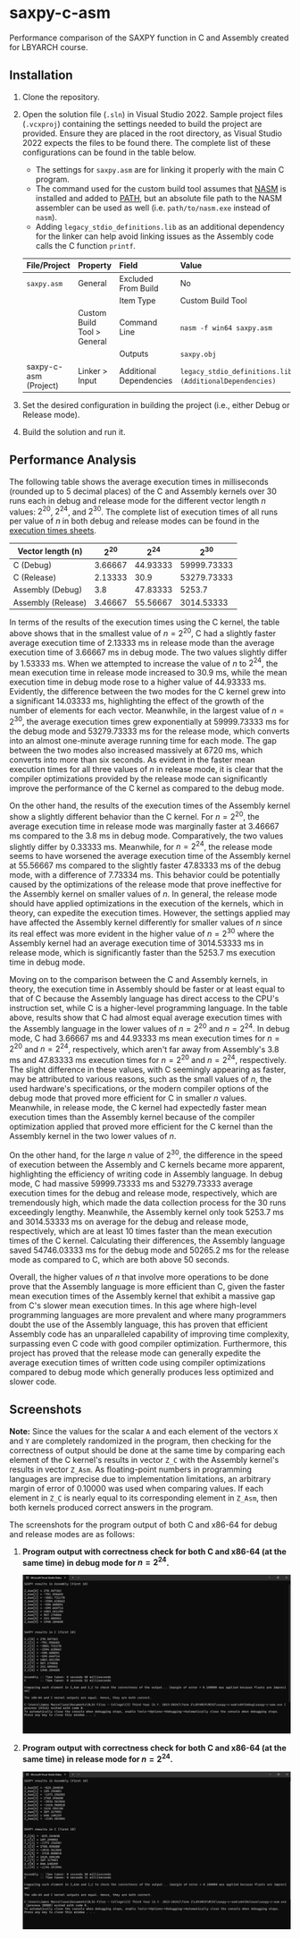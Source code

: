 # saxpy-c-asm

Performance comparison of the SAXPY function in C and Assembly created for LBYARCH course.

## Installation

1. Clone the repository.
2. Open the solution file (`.sln`) in Visual Studio 2022. Sample project files (`.vcxproj`) containing the settings needed to build the project are provided. Ensure they are placed in the root directory, as Visual Studio 2022 expects the files to be found there. The complete list of these configurations can be found in the table below.
    - The settings for `saxpy.asm` are for linking it properly with the main C program.
    - The command used for the custom build tool assumes that [NASM](https://nasm.us/) is installed and added to [PATH](https://en.wikipedia.org/wiki/PATH_(variable)), but an absolute file path to the NASM assembler can be used as well (i.e. `path/to/nasm.exe` instead of `nasm`).
    - Adding `legacy_stdio_definitions.lib` as an additional dependency for the linker can help avoid linking issues as the Assembly code calls the C function `printf`.

    | File/Project          | Property                    | Field                   | Value                                                    |
    | --------------------- | --------------------------- | ----------------------- | -------------------------------------------------------- |
    | `saxpy.asm`           | General                     | Excluded From Build     | No                                                       |
    |                       |                             | Item Type               | Custom Build Tool                                        |
    |                       | Custom Build Tool > General | Command Line            | `nasm -f win64 saxpy.asm`                                |
    |                       |                             | Outputs                 | `saxpy.obj`                                              |
    | saxpy-c-asm (Project) | Linker > Input              | Additional Dependencies | `legacy_stdio_definitions.lib;%(AdditionalDependencies)` |

3. Set the desired configuration in building the project (i.e., either Debug or Release mode).
4. Build the solution and run it.

## Performance Analysis

The following table shows the average execution times in milliseconds (rounded up to 5 decimal places) of the C and Assembly kernels over 30 runs each in debug and release mode for the different vector length $n$ values: $2^{20}$, $2^{24}$, and $2^{30}$. The complete list of execution times of all runs per value of $n$ in both debug and release modes can be found in the [execution times sheets](https://github.com/ChorusMortis/saxpy-c-asm/blob/main/docs/sheets_execution-times-per-value-of-n.pdf).

| Vector length (n)  | $2^{20}$ | $2^{24}$ | $2^{30}$    |
| ------------------ | -------- | -------- | ----------- |
| C (Debug)          | 3.66667  | 44.93333 | 59999.73333 |
| C (Release)        | 2.13333  | 30.9     | 53279.73333 |
| Assembly (Debug)   | 3.8      | 47.83333 | 5253.7      |
| Assembly (Release) | 3.46667  | 55.56667 | 3014.53333  |

In terms of the results of the execution times using the C kernel, the table above shows that in the smallest value of $n = 2^{20}$, C had a slightly faster average execution time of $2.13333$ ms in release mode than the average execution time of $3.66667$ ms in debug mode. The two values slightly differ by $1.53333$ ms. When we attempted to increase the value of $n$ to $2^{24}$, the mean execution time in release mode increased to $30.9$ ms, while the mean execution time in debug mode rose to a higher value of $44.93333$ ms. Evidently, the difference between the two modes for the C kernel grew into a significant $14.03333$ ms, highlighting the effect of the growth of the number of elements for each vector. Meanwhile, in the largest value of $n = 2^{30}$, the average execution times grew exponentially at $59999.73333$ ms for the debug mode and $53279.73333$ ms for the release mode, which converts into an almost one-minute average running time for each mode. The gap between the two modes also increased massively at $6720$ ms, which converts into more than six seconds. As evident in the faster mean execution times for all three values of $n$ in release mode, it is clear that the compiler optimizations provided by the release mode can significantly improve the performance of the C kernel as compared to the debug mode.

On the other hand, the results of the execution times of the Assembly kernel show a slightly different behavior than the C kernel. For $n = 2^{20}$, the average execution time in release mode was marginally faster at $3.46667$ ms compared to the $3.8$ ms in debug mode. Comparatively, the two values slightly differ by $0.33333$ ms. Meanwhile, for $n = 2^{24}$, the release mode seems to have worsened the average execution time of the Assembly kernel at $55.56667$ ms compared to the slightly faster $47.83333$ ms of the debug mode, with a difference of $7.73334$ ms. This behavior could be potentially caused by the optimizations of the release mode that prove ineffective for the Assembly kernel on smaller values of $n$. In general, the release mode should have applied optimizations in the execution of the kernels, which in theory, can expedite the execution times. However, the settings applied may have affected the Assembly kernel differently for smaller values of $n$ since its real effect was more evident in the higher value of $n = 2^{30}$ where the Assembly kernel had an average execution time of $3014.53333$ ms in release mode, which is significantly faster than the $5253.7$ ms execution time in debug mode.

Moving on to the comparison between the C and Assembly kernels, in theory, the execution time in Assembly should be faster or at least equal to that of C because the Assembly language has direct access to the CPU's instruction set, while C is a higher-level programming language. In the table above, results show that C had almost equal average execution times with the Assembly language in the lower values of $n = 2^{20}$ and $n = 2^{24}$. In debug mode, C had $3.66667$ ms and $44.93333$ ms mean execution times for $n = 2^{20}$ and $n = 2^{24}$, respectively, which aren't far away from Assembly's $3.8$ ms and $47.83333$ ms execution times for $n = 2^{20}$ and $n = 2^{24}$, respectively. The slight difference in these values, with C seemingly appearing as faster, may be attributed to various reasons, such as the small values of $n$, the used hardware's specifications, or the modern compiler options of the debug mode that proved more efficient for C in smaller $n$ values. Meanwhile, in release mode, the C kernel had expectedly faster mean execution times than the Assembly kernel because of the compiler optimization applied that proved more efficient for the C kernel than the Assembly kernel in the two lower values of $n$.

On the other hand, for the large $n$ value of $2^{30}$, the difference in the speed of execution between the Assembly and C kernels became more apparent, highlighting the efficiency of writing code in Assembly language. In debug mode, C had massive $59999.73333$ ms and $53279.73333$ average execution times for the debug and release mode, respectively, which are tremendously high, which made the data collection process for the 30 runs exceedingly lengthy. Meanwhile, the Assembly kernel only took $5253.7$ ms and $3014.53333$ ms on average for the debug and release mode, respectively, which are at least 10 times faster than the mean execution times of the C kernel. Calculating their differences, the Assembly language saved $54746.03333$ ms for the debug mode and $50265.2$ ms for the release mode as compared to C, which are both above 50 seconds.

Overall, the higher values of $n$ that involve more operations to be done prove that the Assembly language is more efficient than C, given the faster mean execution times of the Assembly kernel that exhibit a massive gap from C's slower mean execution times. In this age where high-level programming languages are more prevalent and where many programmers doubt the use of the Assembly language, this has proven that efficient Assembly code has an unparalleled capability of improving time complexity, surpassing even C code with good compiler optimization. Furthermore, this project has proved that the release mode can generally expedite the average execution times of written code using compiler optimizations compared to debug mode which generally produces less optimized and slower code.

## Screenshots

**Note:** Since the values for the scalar `A` and each element of the vectors `X` and `Y` are completely randomized in the program, then checking for the correctness of output should be done at the same time by comparing each element of the C kernel's results in vector `Z_C` with the Assembly kernel's results in vector `Z_Asm`. As floating-point numbers in programming languages are imprecise due to implementation limitations, an arbitrary margin of error of $0.10000$ was used when comparing values. If each element in `Z_C` is nearly equal to its corresponding element in `Z_Asm`, then both kernels produced correct answers in the program.

The screenshots for the program output of both C and x86-64 for debug and release modes are as follows:

1. **Program output with correctness check for both C and x86-64 (at the same time) in debug mode for $n = 2^{24}$.**

    ![Program output with correctness check for both C and x86-64 (at the same time) in debug mode for n = 2^24](https://github.com/ChorusMortis/saxpy-c-asm/blob/main/docs/output_c_and_x86-64_debug-mode_2_24.png)

2. **Program output with correctness check for both C and x86-64 (at the same time) in release mode for $n = 2^{24}$.**

    ![Program output with correctness check for both C and x86-64 (at the same time) in release mode for n = 2^24](https://github.com/ChorusMortis/saxpy-c-asm/blob/main/docs/output_c_and_x86-64_release-mode_2_24.png)
